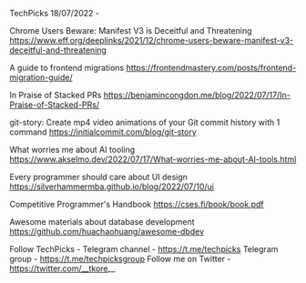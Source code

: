 TechPicks 18/07/2022 -

Chrome Users Beware: Manifest V3 is Deceitful and Threatening
https://www.eff.org/deeplinks/2021/12/chrome-users-beware-manifest-v3-deceitful-and-threatening

A guide to frontend migrations
https://frontendmastery.com/posts/frontend-migration-guide/

In Praise of Stacked PRs
https://benjamincongdon.me/blog/2022/07/17/In-Praise-of-Stacked-PRs/

git-story: Create mp4 video animations of your Git commit history with 1 command
https://initialcommit.com/blog/git-story

What worries me about AI tooling
https://www.akselmo.dev/2022/07/17/What-worries-me-about-AI-tools.html

Every programmer should care about UI design
https://silverhammermba.github.io/blog/2022/07/10/ui

Competitive Programmer's Handbook
https://cses.fi/book/book.pdf

Awesome materials about database development
https://github.com/huachaohuang/awesome-dbdev

Follow TechPicks -
Telegram channel - https://t.me/techpicks
Telegram group - https://t.me/techpicksgroup
Follow me on Twitter - https://twitter.com/__tkore__
